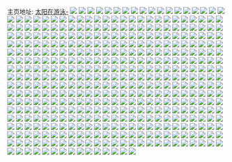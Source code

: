主页地址: [太阳在游泳-](https://weibo.com/u/5626622177) 
![](https://wx4.sinaimg.cn/mw2000/0068MJsBgy1gscvi2ekn0j33402c0e82.jpg) 
![](https://wx4.sinaimg.cn/mw2000/0068MJsBgy1gsc7g87tvtj31sc2dsu0x.jpg) 
![](https://wx4.sinaimg.cn/mw2000/0068MJsBgy1gsc7ga78p5j33402c0kjm.jpg) 
![](https://wx4.sinaimg.cn/mw2000/0068MJsBgy1gsc7g69gwvj32c03404qq.jpg) 
![](https://wx4.sinaimg.cn/mw2000/0068MJsBgy1gsc7gcgtfvj32c0340u0y.jpg) 
![](https://wx4.sinaimg.cn/mw2000/0068MJsBgy1gs9w8z5065j32c03407wi.jpg) 
![](https://wx4.sinaimg.cn/mw2000/0068MJsBgy1gs9w92gvfej32c0340qv6.jpg) 
![](https://wx4.sinaimg.cn/mw2000/0068MJsBgy1gs9w8wf4r4j32c0340b2a.jpg) 
![](https://wx4.sinaimg.cn/mw2000/0068MJsBgy1gs9w951cr3j32c0340x6q.jpg) 
![](https://wx4.sinaimg.cn/mw2000/0068MJsBgy1gs9dyslpjyj30u0140wnd.jpg) 
![](https://wx4.sinaimg.cn/mw2000/0068MJsBgy1gs9dyu7tfdj30u0140qcn.jpg) 
![](https://wx4.sinaimg.cn/mw2000/0068MJsBgy1gs9dyvok51j30u01407gr.jpg) 
![](https://wx4.sinaimg.cn/mw2000/0068MJsBgy1gs9dyqqedoj30u01404au.jpg) 
![](https://wx4.sinaimg.cn/mw2000/0068MJsBgy1gs8ot4csk6j30u0140tls.jpg) 
![](https://wx4.sinaimg.cn/mw2000/0068MJsBgy1gs8ot9mgmej31400u0gtt.jpg) 
![](https://wx4.sinaimg.cn/mw2000/0068MJsBgy1gs8ot84lpij30u0140wzb.jpg) 
![](https://wx4.sinaimg.cn/mw2000/0068MJsBgy1gs8ot2if1lj30n01ds1kz.jpg) 
![](https://wx4.sinaimg.cn/mw2000/0068MJsBgy1gs8otb06hrj31400u0gtu.jpg) 
![](https://wx4.sinaimg.cn/mw2000/0068MJsBgy1gs8ot6er6tj30u014w7ps.jpg) 
![](https://wx4.sinaimg.cn/mw2000/0068MJsBgy1gs7ku7znpsj30n01ds4g8.jpg) 
![](https://wx4.sinaimg.cn/mw2000/0068MJsBgy1gs7ku8ulk5j32ds1sc1d6.jpg) 
![](https://wx4.sinaimg.cn/mw2000/0068MJsBgy1gs7kuazzwoj32c0340kjn.jpg) 
![](https://wx4.sinaimg.cn/mw2000/0068MJsBgy1gs7kuckufxj32c0340b2a.jpg) 
![](https://wx4.sinaimg.cn/mw2000/0068MJsBgy1gs7kudxz7uj32c0340hdu.jpg) 
![](https://wx4.sinaimg.cn/mw2000/0068MJsBgy1gs7kuf9pp7j32c03401ky.jpg) 
![](https://wx4.sinaimg.cn/mw2000/0068MJsBgy1gs7kugsmz4j32c0340qv6.jpg) 
![](https://wx4.sinaimg.cn/mw2000/0068MJsBgy1gs7kuinle5j33402c0hdt.jpg) 
![](https://wx4.sinaimg.cn/mw2000/0068MJsBgy1gs77kwlgyoj30u00u0na0.jpg) 
![](https://wx4.sinaimg.cn/mw2000/0068MJsBgy1gs77leutoxj317n0u0h19.jpg) 
![](https://wx4.sinaimg.cn/mw2000/0068MJsBgy1gs77jsiu26j31400u0489.jpg) 
![](https://wx4.sinaimg.cn/mw2000/0068MJsBgy1gs77llmjgij31400u07bj.jpg) 
![](https://wx4.sinaimg.cn/mw2000/0068MJsBgy1gs4px3a2vvj32c03404qp.jpg) 
![](https://wx4.sinaimg.cn/mw2000/0068MJsBgy1gs1ca2c1a7j30u0141gsv.jpg) 
![](https://wx4.sinaimg.cn/mw2000/0068MJsBgy1gs0oidq1pdj30u0140jx9.jpg) 
![](https://wx4.sinaimg.cn/mw2000/0068MJsBgy1grvwnqv11vj33402c0e81.jpg) 
![](https://wx4.sinaimg.cn/mw2000/0068MJsBgy1grvwnnedoxj33402c0e81.jpg) 
![](https://wx4.sinaimg.cn/mw2000/0068MJsBgy1grse1cn9ssj30n01ds7wj.jpg) 
![](https://wx4.sinaimg.cn/mw2000/0068MJsBgy1grse18thwlj30n01dse83.jpg) 
![](https://wx4.sinaimg.cn/mw2000/0068MJsBgy1grriv9f7suj31400u0tf1.jpg) 
![](https://wx4.sinaimg.cn/mw2000/0068MJsBgy1grriv8dy9hj31400u07d3.jpg) 
![](https://wx4.sinaimg.cn/mw2000/0068MJsBgy1grrivbet21j30u0140n8h.jpg) 
![](https://wx4.sinaimg.cn/mw2000/0068MJsBgy1grp4657338j30n01dsu0z.jpg) 
![](https://wx4.sinaimg.cn/mw2000/0068MJsBgy1grp40ajlgzj30u0140107.jpg) 
![](https://wx4.sinaimg.cn/mw2000/0068MJsBgy1grp40bkio0j30u0140105.jpg) 
![](https://wx4.sinaimg.cn/mw2000/0068MJsBgy1gro3f2v1yqj30u0140thd.jpg) 
![](https://wx4.sinaimg.cn/mw2000/0068MJsBgy1gro3f1yz51j30u0140gum.jpg) 
![](https://wx4.sinaimg.cn/mw2000/0068MJsBgy1gro3f4q3yyj31400u0qdd.jpg) 
![](https://wx4.sinaimg.cn/mw2000/0068MJsBgy1gro3f5rwfjj31400u0thx.jpg) 
![](https://wx4.sinaimg.cn/mw2000/0068MJsBgy1gro3f6gnkwj31400u0wm5.jpg) 
![](https://wx4.sinaimg.cn/mw2000/0068MJsBgy1gro31uu6rij31400u0dpp.jpg) 
![](https://wx4.sinaimg.cn/mw2000/0068MJsBgy1gro32m266gj30u0140aiw.jpg) 
![](https://wx4.sinaimg.cn/mw2000/0068MJsBgy1gro1z6mj5gj31sc2dsx6p.jpg) 
![](https://wx4.sinaimg.cn/mw2000/0068MJsBgy1gro1zbtfqjj31sc2dsqv5.jpg) 
![](https://wx4.sinaimg.cn/mw2000/0068MJsBgy1gro1z99jrij31sc2ds4qq.jpg) 
![](https://wx4.sinaimg.cn/mw2000/0068MJsBgy1gro1zdpp3nj31sc2dshdt.jpg) 
![](https://wx4.sinaimg.cn/mw2000/0068MJsBgy1grnj1q1r63j30ga0gdn3j.jpg) 
![](https://wx4.sinaimg.cn/mw2000/0068MJsBgy1grndgjipgej30u0140qat.jpg) 
![](https://wx4.sinaimg.cn/mw2000/0068MJsBgy1grncb6eyycj31400u0109.jpg) 
![](https://wx4.sinaimg.cn/mw2000/0068MJsBgy1grm9kavl2oj30n01ds7wi.jpg) 
![](https://wx4.sinaimg.cn/mw2000/0068MJsBgy1grlmaxi1yrj30u0140wmz.jpg) 
![](https://wx4.sinaimg.cn/mw2000/0068MJsBgy1grlmawmcgbj30u0140ahn.jpg) 
![](https://wx4.sinaimg.cn/mw2000/0068MJsBgy1grl309nuhnj30n01dsqv7.jpg) 
![](https://wx4.sinaimg.cn/mw2000/0068MJsBgy1gritlj33nxj316y0u0kjo.jpg) 
![](https://wx4.sinaimg.cn/mw2000/0068MJsBgy1gri9jvya50j30tw13wn29.jpg) 
![](https://wx4.sinaimg.cn/mw2000/0068MJsBgy1gri9jwh1laj30tw13wgri.jpg) 
![](https://wx4.sinaimg.cn/mw2000/0068MJsBgy1gre7t5mmd0j30pf08vaav.jpg) 
![](https://wx4.sinaimg.cn/mw2000/0068MJsBgy1gre7teip5uj33k02o0kjr.jpg) 
![](https://wx4.sinaimg.cn/mw2000/0068MJsBgy1gr8enxso1wj30u0140aem.jpg) 
![](https://wx4.sinaimg.cn/mw2000/0068MJsBgy1gr36scy5btj30n01dskjo.jpg) 
![](https://wx4.sinaimg.cn/mw2000/0068MJsBgy1gr36sfmmbrj30n01dsx6s.jpg) 
![](https://wx4.sinaimg.cn/mw2000/0068MJsBgy1gr36shs34nj30n01dsnpg.jpg) 
![](https://wx4.sinaimg.cn/mw2000/0068MJsBgy1gr2yv50inbj32ds1sckjl.jpg) 
![](https://wx4.sinaimg.cn/mw2000/0068MJsBgy1gr2yv67c5hj32ds1sckjl.jpg) 
![](https://wx4.sinaimg.cn/mw2000/0068MJsBgy1gr2yv8pfv5j33402c0x6p.jpg) 
![](https://wx4.sinaimg.cn/mw2000/0068MJsBgy1gr2yuorbvpj33402c0npd.jpg) 
![](https://wx4.sinaimg.cn/mw2000/0068MJsBgy1gr2yvbuombj33402c0hdt.jpg) 
![](https://wx4.sinaimg.cn/mw2000/0068MJsBgy1gqvvdqv0nmj60n01dsnpg02.jpg) 
![](https://wx4.sinaimg.cn/mw2000/0068MJsBgy1gquoy8fhhpj30n00c9mxw.jpg) 
![](https://wx4.sinaimg.cn/mw2000/0068MJsBgy1gquduilql2j30u014045x.jpg) 
![](https://wx4.sinaimg.cn/mw2000/0068MJsBgy1gqpd873eo5j32c0340qv6.jpg) 
![](https://wx4.sinaimg.cn/mw2000/0068MJsBgy1gqpcfnbu4wj32ds1sckjl.jpg) 
![](https://wx4.sinaimg.cn/mw2000/0068MJsBgy1gqk6hohd1ej30n00du40m.jpg) 
![](https://wx4.sinaimg.cn/mw2000/0068MJsBgy1gqk6hrr497j30u01407c0.jpg) 
![](https://wx4.sinaimg.cn/mw2000/0068MJsBgy1gqk6hwpezwj31400u0dpm.jpg) 
![](https://wx4.sinaimg.cn/mw2000/0068MJsBgy1gqk6hmg0igj31400u07bz.jpg) 
![](https://wx4.sinaimg.cn/mw2000/0068MJsBgy1gqjf6v594mj33402c0npd.jpg) 
![](https://wx4.sinaimg.cn/mw2000/0068MJsBgy1gqjf6tymcoj32c0340hdt.jpg) 
![](https://wx4.sinaimg.cn/mw2000/0068MJsBgy1gqjf6wwmd6j30u00u0n0s.jpg) 
![](https://wx4.sinaimg.cn/mw2000/0068MJsBgy1gqjf6ydvrxj32c03401ky.jpg) 
![](https://wx4.sinaimg.cn/mw2000/0068MJsBgy1gqj0v01hozj30u0140tgi.jpg) 
![](https://wx4.sinaimg.cn/mw2000/0068MJsBgy1gqhpefpmepj32c03407wh.jpg) 
![](https://wx4.sinaimg.cn/mw2000/0068MJsBgy1gqftg8qr9lj33402c07wh.jpg) 
![](https://wx4.sinaimg.cn/mw2000/0068MJsBgy1gqftgab9c3j32c0340to3.jpg) 
![](https://wx4.sinaimg.cn/mw2000/0068MJsBgy1gqftgbx1jfj32c0340nf0.jpg) 
![](https://wx4.sinaimg.cn/mw2000/0068MJsBgy1gqftg6ip6nj32c03407le.jpg) 
![](https://wx4.sinaimg.cn/mw2000/0068MJsBgy1gqdd138ua3j30n01ds1js.jpg) 
![](https://wx4.sinaimg.cn/mw2000/0068MJsBgy1gqc62n361aj30tb1g5wqn.jpg) 
![](https://wx4.sinaimg.cn/mw2000/0068MJsBgy1gqc62okm7nj32c03401kx.jpg) 
![](https://wx4.sinaimg.cn/mw2000/0068MJsBgy1gqaw6gvav5j32c03401kx.jpg) 
![](https://wx4.sinaimg.cn/mw2000/0068MJsBgy1gqasg9rmo9j33402c07wh.jpg) 
![](https://wx4.sinaimg.cn/mw2000/0068MJsBgy1gq7zjkze5fj33402c07wh.jpg) 
![](https://wx4.sinaimg.cn/mw2000/0068MJsBgy1gq7zjichvij33402c07wh.jpg) 
![](https://wx4.sinaimg.cn/mw2000/0068MJsBgy1gq7xap648tj32c0340npe.jpg) 
![](https://wx4.sinaimg.cn/mw2000/0068MJsBgy1gq7xasjg68j32c03404qq.jpg) 
![](https://wx4.sinaimg.cn/mw2000/0068MJsBgy1gq7xal2m6qj33402c0kjl.jpg) 
![](https://wx4.sinaimg.cn/mw2000/0068MJsBgy1gq7xavph70j33402c0kjm.jpg) 
![](https://wx4.sinaimg.cn/mw2000/0068MJsBgy1gq5f2f4gtmj32c0340e81.jpg) 
![](https://wx4.sinaimg.cn/mw2000/0068MJsBgy1gq4i3abaiyj30u01hcaml.jpg) 
![](https://wx4.sinaimg.cn/mw2000/0068MJsBgy1gq4i3bb4g2j32c0340x6p.jpg) 
![](https://wx4.sinaimg.cn/mw2000/0068MJsBgy1gq4i38t9lej33402c0x1i.jpg) 
![](https://wx4.sinaimg.cn/mw2000/0068MJsBgy1gq4i3cmvgkj33402c0hdt.jpg) 
![](https://wx4.sinaimg.cn/mw2000/0068MJsBgy1gq29e1duacj31n81scnfr.jpg) 
![](https://wx4.sinaimg.cn/mw2000/0068MJsBgy1gq1vd0iddhj30zu0u0qbz.jpg) 
![](https://wx4.sinaimg.cn/mw2000/0068MJsBgy1gq1v7z7yxwj30n01dsqv7.jpg) 
![](https://wx4.sinaimg.cn/mw2000/0068MJsBgy1gq0r2atsv1j30u0140gue.jpg) 
![](https://wx4.sinaimg.cn/mw2000/0068MJsBgy1gq0bffe0bzj30n01ds78p.jpg) 
![](https://wx4.sinaimg.cn/mw2000/0068MJsBgy1gq0b1pr8a3j30tn1gq499.jpg) 
![](https://wx4.sinaimg.cn/mw2000/0068MJsBgy1gpv22z0ccmj32o01s0e81.jpg) 
![](https://wx4.sinaimg.cn/mw2000/0068MJsBgy1gpv22zqd7mj32o01s0kjl.jpg) 
![](https://wx4.sinaimg.cn/mw2000/0068MJsBgy1gpv230fa0tj32o01s0tye.jpg) 
![](https://wx4.sinaimg.cn/mw2000/0068MJsBgy1gpv22y9mbmj32o01s04qp.jpg) 
![](https://wx4.sinaimg.cn/mw2000/0068MJsBgy1gpv1ehryqej32c0340kjl.jpg) 
![](https://wx4.sinaimg.cn/mw2000/0068MJsBgy1gpv1einpn8j30n01dsb2a.jpg) 
![](https://wx4.sinaimg.cn/mw2000/0068MJsBgy1gpul64ul4cj32c03407wh.jpg) 
![](https://wx4.sinaimg.cn/mw2000/0068MJsBgy1gpul62ou0lj32c0340u0x.jpg) 
![](https://wx4.sinaimg.cn/mw2000/0068MJsBgy1gpp43kq633j30hk0i2q5l.jpg) 
![](https://wx4.sinaimg.cn/mw2000/0068MJsBgy1gposu1ibsdj33342bchdw.jpg) 
![](https://wx4.sinaimg.cn/mw2000/0068MJsBgy1gpmk6w2vzfj30u01t0jy8.jpg) 
![](https://wx4.sinaimg.cn/mw2000/0068MJsBgy1gpmk6wenprj30u01t0wlo.jpg) 
![](https://wx4.sinaimg.cn/mw2000/0068MJsBgy1gpmk6xyr0kj32c0340qv5.jpg) 
![](https://wx4.sinaimg.cn/mw2000/0068MJsBgy1gpmk6zuq0gj33402c0npe.jpg) 
![](https://wx4.sinaimg.cn/mw2000/0068MJsBgy1gpmk6vbbhfj32c03407wi.jpg) 
![](https://wx4.sinaimg.cn/mw2000/0068MJsBgy1gpkcg0x5knj32c03407w0.jpg) 
![](https://wx4.sinaimg.cn/mw2000/0068MJsBgy1gpjo790exhj30u00u043w.jpg) 
![](https://wx4.sinaimg.cn/mw2000/0068MJsBgy1gpjo78n5pkj30u0190jve.jpg) 
![](https://wx4.sinaimg.cn/mw2000/0068MJsBgy1gpjo7b98pqj33332bbnpf.jpg) 
![](https://wx4.sinaimg.cn/mw2000/0068MJsBgy1gpj38i64gyj31400u0jyy.jpg) 
![](https://wx4.sinaimg.cn/mw2000/0068MJsBgy1gpj38j5v3wj31400u0gs7.jpg) 
![](https://wx4.sinaimg.cn/mw2000/0068MJsBgy1gph8ybjzkuj30u01t07ei.jpg) 
![](https://wx4.sinaimg.cn/mw2000/0068MJsBgy1gph8yg61d6j30u0140thl.jpg) 
![](https://wx4.sinaimg.cn/mw2000/0068MJsBgy1gph8ylz1hxj30n01dsdp9.jpg) 
![](https://wx4.sinaimg.cn/mw2000/0068MJsBgy1gpg6yv0odrj32ds1sckjl.jpg) 
![](https://wx4.sinaimg.cn/mw2000/0068MJsBgy1gpg6yt3ipbj33402c0kjl.jpg) 
![](https://wx4.sinaimg.cn/mw2000/0068MJsBgy1gpg6yw1f1rj33402c07wh.jpg) 
![](https://wx4.sinaimg.cn/mw2000/0068MJsBgy1gpg6yq6ieaj33402c0qv5.jpg) 
![](https://wx4.sinaimg.cn/mw2000/0068MJsBgy1gpcnuclb2bj32c0340hdu.jpg) 
![](https://wx4.sinaimg.cn/mw2000/0068MJsBgy1gpcnue4tvaj32c0340b2a.jpg) 
![](https://wx4.sinaimg.cn/mw2000/0068MJsBly1gpc8gxxdcgj31hc0o01f3.jpg) 
![](https://wx4.sinaimg.cn/mw2000/0068MJsBly1gpc8gy7qhzj31400u0grk.jpg) 
![](https://wx4.sinaimg.cn/mw2000/0068MJsBly1gpc8gz2dlej31sc1scnj5.jpg) 
![](https://wx4.sinaimg.cn/mw2000/0068MJsBly1gpc8gwlq3vj32c02c04qp.jpg) 
![](https://wx4.sinaimg.cn/mw2000/0068MJsBly1gpc8h09cnxj32c03407wi.jpg) 
![](https://wx4.sinaimg.cn/mw2000/0068MJsBly1gpc8h7gjjej32c0340hdt.jpg) 
![](https://wx4.sinaimg.cn/mw2000/0068MJsBgy1gp6vairdjpj33402c0u0x.jpg) 
![](https://wx4.sinaimg.cn/mw2000/0068MJsBgy1gp5vdk3cycj30n01dsx6q.jpg) 
![](https://wx4.sinaimg.cn/mw2000/0068MJsBgy1gp41m2yh5uj30hs0h1q7n.jpg) 
![](https://wx4.sinaimg.cn/mw2000/0068MJsBgy1gp0ybu8zdnj30u01s6h4u.jpg) 
![](https://wx4.sinaimg.cn/mw2000/0068MJsBgy1gp0ybybw4ij30hs0h1q7n.jpg) 
![](https://wx4.sinaimg.cn/mw2000/0068MJsBgy1gog4oqwdrnj30qo0zkh7h.jpg) 
![](https://wx4.sinaimg.cn/mw2000/0068MJsBgy1goe2q7nhzqj33402c01l2.jpg) 
![](https://wx4.sinaimg.cn/mw2000/0068MJsBgy1goe2q8ofuyj31841mtb29.jpg) 
![](https://wx4.sinaimg.cn/mw2000/0068MJsBgy1goaiwmgrggj33402c0hdx.jpg) 
![](https://wx4.sinaimg.cn/mw2000/0068MJsBgy1goaiwnpd5lj31jk15o1ky.jpg) 
![](https://wx4.sinaimg.cn/mw2000/0068MJsBgy1goaiwomb4lj315o1jkqv5.jpg) 
![](https://wx4.sinaimg.cn/mw2000/0068MJsBgy1go9cwzf2i9j33402c0qv7.jpg) 
![](https://wx4.sinaimg.cn/mw2000/0068MJsBgy1go9cwzzktij31400u0dkn.jpg) 
![](https://wx4.sinaimg.cn/mw2000/0068MJsBly1go6gjdsi0oj30oy1hc7if.jpg) 
![](https://wx4.sinaimg.cn/mw2000/0068MJsBly1go5y8hqziuj30u01s64qp.jpg) 
![](https://wx4.sinaimg.cn/mw2000/0068MJsBly1go5y8i5j1jj30oy1hch33.jpg) 
![](https://wx4.sinaimg.cn/mw2000/0068MJsBly1go03ay3kuhj351c3s0qv9.jpg) 
![](https://wx4.sinaimg.cn/mw2000/0068MJsBly1go03az956mj33342bcqv6.jpg) 
![](https://wx4.sinaimg.cn/mw2000/0068MJsBly1go03azuaohj31jk15ob29.jpg) 
![](https://wx4.sinaimg.cn/mw2000/0068MJsBly1go03b0fw14j31jk15ohdt.jpg) 
![](https://wx4.sinaimg.cn/mw2000/0068MJsBly1gnxcs7jzlnj30u01s6k65.jpg) 
![](https://wx4.sinaimg.cn/mw2000/0068MJsBly1gnwokmnqelj31480u5nmk.jpg) 
![](https://wx4.sinaimg.cn/mw2000/0068MJsBly1gnwhrsb6vij30u010pdli.jpg) 
![](https://wx4.sinaimg.cn/mw2000/0068MJsBly1gnvhl9ms7wj34cg39c7wj.jpg) 
![](https://wx4.sinaimg.cn/mw2000/0068MJsBly1gnvhlaukgvj34cg39cb2b.jpg) 
![](https://wx4.sinaimg.cn/mw2000/0068MJsBly1gnu5vsqxhhj30u01s6hdt.jpg) 
![](https://wx4.sinaimg.cn/mw2000/0068MJsBly1gntasd9c4kj30u0140gpk.jpg) 
![](https://wx4.sinaimg.cn/mw2000/0068MJsBly1gntasdus62j30u01404qp.jpg) 
![](https://wx4.sinaimg.cn/mw2000/0068MJsBly1gnry4cj296j33342bcu0z.jpg) 
![](https://wx4.sinaimg.cn/mw2000/0068MJsBly1gnry4hftrgj32io1w0u10.jpg) 
![](https://wx4.sinaimg.cn/mw2000/0068MJsBly1gnry4kkamaj31uc1acu18.jpg) 
![](https://wx4.sinaimg.cn/mw2000/0068MJsBly1gnry4n59e9j33402c0e86.jpg) 
![](https://wx4.sinaimg.cn/mw2000/0068MJsBly1gnpk7gygo1j339c3pgb2c.jpg) 
![](https://wx4.sinaimg.cn/mw2000/0068MJsBly1gnpk7jbwdtj34cg39ce84.jpg) 
![](https://wx4.sinaimg.cn/mw2000/0068MJsBly1gnpk7lu1dqj339c4cgb2d.jpg) 
![](https://wx4.sinaimg.cn/mw2000/0068MJsBly1gnpk7ngd4uj339c4cgkjm.jpg) 
![](https://wx4.sinaimg.cn/mw2000/0068MJsBly1gnmvd4io6cj339c4cgx6r.jpg) 
![](https://wx4.sinaimg.cn/mw2000/0068MJsBly1gnhrqy9lkvj30u01s6q6u.jpg) 
![](https://wx4.sinaimg.cn/mw2000/0068MJsBly1gnh8uyu03ij339c4cgb2c.jpg) 
![](https://wx4.sinaimg.cn/mw2000/0068MJsBly1gnh8v098zqj339c4cghdv.jpg) 
![](https://wx4.sinaimg.cn/mw2000/0068MJsBly1gnh8v1pucoj339c4cgb2b.jpg) 
![](https://wx4.sinaimg.cn/mw2000/0068MJsBly1gnbc51ep1yj34cg39c1kz.jpg) 
![](https://wx4.sinaimg.cn/mw2000/0068MJsBly1gna35qkskuj339c4cgu0z.jpg) 
![](https://wx4.sinaimg.cn/mw2000/0068MJsBly1gn8f8kmbycj32002yokjo.jpg) 
![](https://wx4.sinaimg.cn/mw2000/0068MJsBly1gn8f8lxd8nj339c4cge84.jpg) 
![](https://wx4.sinaimg.cn/mw2000/0068MJsBly1gn8f8n4ztsj339c4cgb2b.jpg) 
![](https://wx4.sinaimg.cn/mw2000/0068MJsBly1gn6x9ppwjvj339c4cgkjn.jpg) 
![](https://wx4.sinaimg.cn/mw2000/0068MJsBgy1gmr65g41vnj30u0140af1.jpg) 
![](https://wx4.sinaimg.cn/mw2000/0068MJsBgy1gmorzr4sq0j30u00u0wk5.jpg) 
![](https://wx4.sinaimg.cn/mw2000/0068MJsBly1gmo52xvxvxj30u00u0jtk.jpg) 
![](https://wx4.sinaimg.cn/mw2000/0068MJsBly1gmo52ysj91j30u00u0aec.jpg) 
![](https://wx4.sinaimg.cn/mw2000/0068MJsBgy1gmjmv51d27j30u0140n1k.jpg) 
![](https://wx4.sinaimg.cn/mw2000/0068MJsBgy1gmc1wvevnpj31400u0gs8.jpg) 
![](https://wx4.sinaimg.cn/mw2000/0068MJsBgy1gmc1x09dvxj30n01dsb2a.jpg) 
![](https://wx4.sinaimg.cn/mw2000/0068MJsBgy1gmc1x14t6xj31900u0n66.jpg) 
![](https://wx4.sinaimg.cn/mw2000/0068MJsBgy1gm9iy219dtj30n01ds4qq.jpg) 
![](https://wx4.sinaimg.cn/mw2000/0068MJsBgy1gm7d9cfyw5j33402c0e85.jpg) 
![](https://wx4.sinaimg.cn/mw2000/0068MJsBgy1gm7d9hoktrj33402c0b2c.jpg) 
![](https://wx4.sinaimg.cn/mw2000/0068MJsBgy1gm7d9nq8f4j33402c0e85.jpg) 
![](https://wx4.sinaimg.cn/mw2000/0068MJsBgy1gm666atsv2j30u0140n0u.jpg) 
![](https://wx4.sinaimg.cn/mw2000/0068MJsBgy1gm51xmu01wj31400u0n39.jpg) 
![](https://wx4.sinaimg.cn/mw2000/0068MJsBgy1gm3zc04mi3j30u01s64lu.jpg) 
![](https://wx4.sinaimg.cn/mw2000/0068MJsBly1gm3b5mzlnjj30u01s67m4.jpg) 
![](https://wx4.sinaimg.cn/mw2000/0068MJsBly1gm3b5nhhu7j30u01s618n.jpg) 
![](https://wx4.sinaimg.cn/mw2000/0068MJsBly1gm3b5o2vl8j30u01s6aqp.jpg) 
![](https://wx4.sinaimg.cn/mw2000/0068MJsBly1gm3b5ogv5qj30u01s64jp.jpg) 
![](https://wx4.sinaimg.cn/mw2000/0068MJsBgy1gm2rckah6vj30sg0iyq5h.jpg) 
![](https://wx4.sinaimg.cn/mw2000/0068MJsBgy1gm2re29fvuj31400u0dlg.jpg) 
![](https://wx4.sinaimg.cn/mw2000/0068MJsBgy1gm2re37shpj30u00u0tea.jpg) 
![](https://wx4.sinaimg.cn/mw2000/0068MJsBgy1gm2re3zsnjj31400u0aha.jpg) 
![](https://wx4.sinaimg.cn/mw2000/0068MJsBgy1gm2re4uxw8j31400u0ajb.jpg) 
![](https://wx4.sinaimg.cn/mw2000/0068MJsBgy1gm2re643wbj30u0140n63.jpg) 
![](https://wx4.sinaimg.cn/mw2000/0068MJsBgy1gm2bzw35ddj30oy1hc79f.jpg) 
![](https://wx4.sinaimg.cn/mw2000/0068MJsBgy1gm2bzwwwhpj30u01400yo.jpg) 
![](https://wx4.sinaimg.cn/mw2000/0068MJsBgy1gm1qs0hwh2j31400u0agw.jpg) 
![](https://wx4.sinaimg.cn/mw2000/0068MJsBgy1gm1qs1xcb8j31400u0do1.jpg) 
![](https://wx4.sinaimg.cn/mw2000/0068MJsBgy1gm1qs4cho3j31400u0119.jpg) 
![](https://wx4.sinaimg.cn/mw2000/0068MJsBgy1gm1qs7im9ij31400u0wmc.jpg) 
![](https://wx4.sinaimg.cn/mw2000/0068MJsBgy1gm1qhm7diqj30u01hcmzn.jpg) 
![](https://wx4.sinaimg.cn/mw2000/0068MJsBgy1gm1qhn7524j30u01s6tes.jpg) 
![](https://wx4.sinaimg.cn/mw2000/0068MJsBgy1gm1qfubj23j30u01s6q7o.jpg) 
![](https://wx4.sinaimg.cn/mw2000/0068MJsBgy1gm1qfv99euj30u01s67be.jpg) 
![](https://wx4.sinaimg.cn/mw2000/0068MJsBgy1gm1qfw4c6zj30u01s642q.jpg) 
![](https://wx4.sinaimg.cn/mw2000/0068MJsBgy1gm1qfwrebxj30u01s677c.jpg) 
![](https://wx4.sinaimg.cn/mw2000/0068MJsBgy1gm1qfxfovmj30u01s675v.jpg) 
![](https://wx4.sinaimg.cn/mw2000/0068MJsBgy1gm1qfy2az0j30u01s6mzc.jpg) 
![](https://wx4.sinaimg.cn/mw2000/0068MJsBgy1gm17jk9emvj31400u0q78.jpg) 
![](https://wx4.sinaimg.cn/mw2000/0068MJsBgy1glze7yq82bj30u00u5401.jpg) 
![](https://wx4.sinaimg.cn/mw2000/0068MJsBgy1glvqcph6svj30u01s6ag2.jpg) 
![](https://wx4.sinaimg.cn/mw2000/0068MJsBgy1glvqcpy642j30u01s6jtj.jpg) 
![](https://wx4.sinaimg.cn/mw2000/0068MJsBgy1glti73qj3hj31400u0wip.jpg) 
![](https://wx4.sinaimg.cn/mw2000/0068MJsBgy1glti750h64j31400u0n0n.jpg) 
![](https://wx4.sinaimg.cn/mw2000/0068MJsBgy1glsf92v8zzj30u0140te8.jpg) 
![](https://wx4.sinaimg.cn/mw2000/0068MJsBgy1glnknesoxcj30u01s6dke.jpg) 
![](https://wx4.sinaimg.cn/mw2000/0068MJsBgy1gllhm2yo4xj30u00u0n2y.jpg) 
![](https://wx4.sinaimg.cn/mw2000/0068MJsBgy1gllhm5wpdoj30u00u043s.jpg) 
![](https://wx4.sinaimg.cn/mw2000/0068MJsBgy1gllhm81k1oj30u01400wr.jpg) 
![](https://wx4.sinaimg.cn/mw2000/0068MJsBgy1glj2y0fdgsj30u01s6x1d.jpg) 
![](https://wx4.sinaimg.cn/mw2000/0068MJsBgy1glgsry1c86j31400u0tfm.jpg) 
![](https://wx4.sinaimg.cn/mw2000/0068MJsBgy1glgsrynpkej30u00u0jvu.jpg) 
![](https://wx4.sinaimg.cn/mw2000/0068MJsBgy1glgsrzavjij31400u0n2l.jpg) 
![](https://wx4.sinaimg.cn/mw2000/0068MJsBgy1glgss0ciq1j30u01hb11p.jpg) 
![](https://wx4.sinaimg.cn/mw2000/0068MJsBgy1glgss19s6ij30n00cxwt5.jpg) 
![](https://wx4.sinaimg.cn/mw2000/0068MJsBgy1glgss2bev5j30u01400xw.jpg) 
![](https://wx4.sinaimg.cn/mw2000/0068MJsBgy1glfrizw2wfj30q04lhn6r.jpg) 
![](https://wx4.sinaimg.cn/mw2000/0068MJsBgy1glde5797l5j32c0340hdx.jpg) 
![](https://wx4.sinaimg.cn/mw2000/0068MJsBgy1glde5bp4m5j33402c0e85.jpg) 
![](https://wx4.sinaimg.cn/mw2000/0068MJsBgy1gl8g9753rzj30u01s6q9s.jpg) 
![](https://wx4.sinaimg.cn/mw2000/0068MJsBgy1gl8g9ibghuj30u01s6q8z.jpg) 
![](https://wx4.sinaimg.cn/mw2000/0068MJsBgy1gl5c02o525j31hc0u0wnr.jpg) 
![](https://wx4.sinaimg.cn/mw2000/0068MJsBgy1gl5c04i41mj31400u0tgk.jpg) 
![](https://wx4.sinaimg.cn/mw2000/0068MJsBgy1gl5c05ociyj31400u0dlo.jpg) 
![](https://wx4.sinaimg.cn/mw2000/0068MJsBgy1gl5c07htxgj30u0140grb.jpg) 
![](https://wx4.sinaimg.cn/mw2000/0068MJsBgy1gl5c08eevmj30u014078m.jpg) 
![](https://wx4.sinaimg.cn/mw2000/0068MJsBgy1gl2xkftloqj316y0u0n2x.jpg) 
![](https://wx4.sinaimg.cn/mw2000/0068MJsBgy1gl2xkgd0mej30u01s6dlr.jpg) 
![](https://wx4.sinaimg.cn/mw2000/0068MJsBgy1gl2xkhr3xxj313z0u0qda.jpg) 
![](https://wx4.sinaimg.cn/mw2000/0068MJsBgy1gl2xki6si1j31400u0tg1.jpg) 
![](https://wx4.sinaimg.cn/mw2000/0068MJsBgy1gl0mph0vvvj30u01s6wow.jpg) 
![](https://wx4.sinaimg.cn/mw2000/0068MJsBgy1gl0mphygsaj30u01s67fo.jpg) 
![](https://wx4.sinaimg.cn/mw2000/0068MJsBgy1gl0mpjr0oej30u01s6tld.jpg) 
![](https://wx4.sinaimg.cn/mw2000/0068MJsBgy1gkzjqv1okkj31400u0n35.jpg) 
![](https://wx4.sinaimg.cn/mw2000/0068MJsBgy1gkzjqvjjdfj30u0140tcg.jpg) 
![](https://wx4.sinaimg.cn/mw2000/0068MJsBgy1gkzjqwnlb1j30u0140gqo.jpg) 
![](https://wx4.sinaimg.cn/mw2000/0068MJsBgy1gkvd3yxli7j30u014078e.jpg) 
![](https://wx4.sinaimg.cn/mw2000/0068MJsBgy1gkvd3zw9hgj30u0140juy.jpg) 
![](https://wx4.sinaimg.cn/mw2000/0068MJsBgy1gkvd41j6odj30u019045t.jpg) 
![](https://wx4.sinaimg.cn/mw2000/0068MJsBgy1gkvd42rajnj30hm0hm0tf.jpg) 
![](https://wx4.sinaimg.cn/mw2000/0068MJsBgy1gkudalqewfj30u01s6dm8.jpg) 
![](https://wx4.sinaimg.cn/mw2000/0068MJsBgy1gku8sgfb4fj30u01s67b2.jpg) 
![](https://wx4.sinaimg.cn/mw2000/0068MJsBgy1gkplbgprjjj34cg39cb2c.jpg) 
![](https://wx4.sinaimg.cn/mw2000/0068MJsBgy1gkjcqdrc5rj30u01s644v.jpg) 
![](https://wx4.sinaimg.cn/mw2000/0068MJsBgy1gkjcqel5j4j30u01s6jxs.jpg) 
![](https://wx4.sinaimg.cn/mw2000/0068MJsBgy1gkjcqfgg2sj30u01s6wl8.jpg) 
![](https://wx4.sinaimg.cn/mw2000/0068MJsBgy1gki5ly7s4jj30hm0hm0tf.jpg) 
![](https://wx4.sinaimg.cn/mw2000/0068MJsBgy1gkb1tbujrij30u0140wjo.jpg) 
![](https://wx4.sinaimg.cn/mw2000/0068MJsBgy1gkb1td6gu0j31400u0tcy.jpg) 
![](https://wx4.sinaimg.cn/mw2000/0068MJsBgy1gka4djdwuij30n01ds0vd.jpg) 
![](https://wx4.sinaimg.cn/mw2000/0068MJsBgy1gk905uizgyj30u00tnjsh.jpg) 
![](https://wx4.sinaimg.cn/mw2000/0068MJsBgy1gk205ka8ysj30n01dsgn2.jpg) 
![](https://wx4.sinaimg.cn/mw2000/0068MJsBgy1gjxdpk911uj30ma0umgo9.jpg) 
![](https://wx4.sinaimg.cn/mw2000/0068MJsBgy1gjr9tynz4xj30u01s644w.jpg) 
![](https://wx4.sinaimg.cn/mw2000/0068MJsBgy1gjr9tzas11j30u01s6n3r.jpg) 
![](https://wx4.sinaimg.cn/mw2000/0068MJsBgy1gjknvrvhedj31400u00u1.jpg) 
![](https://wx4.sinaimg.cn/mw2000/0068MJsBgy1gjehda2tg5j31400u0wjr.jpg) 
![](https://wx4.sinaimg.cn/mw2000/0068MJsBgy1gjehdj6v66j31hc1404qq.jpg) 
![](https://wx4.sinaimg.cn/mw2000/0068MJsBgy1gjehdm0af5j31400u0n2q.jpg) 
![](https://wx4.sinaimg.cn/mw2000/0068MJsBgy1gjehdnhf74j31400u0gs1.jpg) 
![](https://wx4.sinaimg.cn/mw2000/0068MJsBgy1gjcie5lb6wj31hc0u04qp.jpg) 
![](https://wx4.sinaimg.cn/mw2000/0068MJsBgy1gj7r229t73j30u01s6gon.jpg) 
![](https://wx4.sinaimg.cn/mw2000/0068MJsBly1gj0v55be16j31400u0qbv.jpg) 
![](https://wx4.sinaimg.cn/mw2000/0068MJsBly1gj0v56pxo7j31400u010k.jpg) 
![](https://wx4.sinaimg.cn/mw2000/0068MJsBgy1giyplcw0oij30u01s60wt.jpg) 
![](https://wx4.sinaimg.cn/mw2000/0068MJsBgy1giwv3l8swfj31400u00y7.jpg) 
![](https://wx4.sinaimg.cn/mw2000/0068MJsBgy1giwv3mbr4vj31400u079y.jpg) 
![](https://wx4.sinaimg.cn/mw2000/0068MJsBgy1giwv3mqutpj31400u0tcv.jpg) 
![](https://wx4.sinaimg.cn/mw2000/0068MJsBgy1giwv3nuvnjj31400u0grl.jpg) 
![](https://wx4.sinaimg.cn/mw2000/0068MJsBgy1giwv3ovnszj31400u0jvy.jpg) 
![](https://wx4.sinaimg.cn/mw2000/0068MJsBgy1giwv3pzsb7j31400u043r.jpg) 
![](https://wx4.sinaimg.cn/mw2000/0068MJsBgy1giujnapgzbj30u01s6n38.jpg) 
![](https://wx4.sinaimg.cn/mw2000/0068MJsBgy1gitqeizjkvj30tr0eyt9z.jpg) 
![](https://wx4.sinaimg.cn/mw2000/0068MJsBgy1gitqejh3gnj30u00fv404.jpg) 
![](https://wx4.sinaimg.cn/mw2000/0068MJsBgy1giszjb3g7lj30u0140jxq.jpg) 
![](https://wx4.sinaimg.cn/mw2000/0068MJsBgy1girv9gvqwgj34cg39chdw.jpg) 
![](https://wx4.sinaimg.cn/mw2000/0068MJsBgy1gipfqghr4mj31400u07c2.jpg) 
![](https://wx4.sinaimg.cn/mw2000/0068MJsBgy1gipfqh5dgtj31hc0oyq6p.jpg) 
![](https://wx4.sinaimg.cn/mw2000/0068MJsBgy1gipftgo71lj31400u0gpl.jpg) 
![](https://wx4.sinaimg.cn/mw2000/0068MJsBgy1gipfth7vkdj31400u0tcv.jpg) 
![](https://wx4.sinaimg.cn/mw2000/0068MJsBgy1giofa7pdqoj31400u07a5.jpg) 
![](https://wx4.sinaimg.cn/mw2000/0068MJsBgy1giofa8vxhuj31400u0k12.jpg) 
![](https://wx4.sinaimg.cn/mw2000/0068MJsBgy1giofaa58apj31400u0tlp.jpg) 
![](https://wx4.sinaimg.cn/mw2000/0068MJsBgy1giofab3maxj31400u0jwv.jpg) 
![](https://wx4.sinaimg.cn/mw2000/0068MJsBgy1giofacj01fj31400u0afs.jpg) 
![](https://wx4.sinaimg.cn/mw2000/0068MJsBgy1giofadqw9xj30u01407a4.jpg) 
![](https://wx4.sinaimg.cn/mw2000/0068MJsBgy1gin6o5vsghj31400u0dnm.jpg) 
![](https://wx4.sinaimg.cn/mw2000/0068MJsBgy1gin6o6zjjwj31400u0dpc.jpg) 
![](https://wx4.sinaimg.cn/mw2000/0068MJsBgy1gin6o89rj2j31400u043p.jpg) 
![](https://wx4.sinaimg.cn/mw2000/0068MJsBgy1gin6o9ad7kj31400u0tfu.jpg) 
![](https://wx4.sinaimg.cn/mw2000/0068MJsBgy1gin5se0h00j31400u0q9e.jpg) 
![](https://wx4.sinaimg.cn/mw2000/0068MJsBgy1gin5sgnph7j30u0140439.jpg) 
![](https://wx4.sinaimg.cn/mw2000/0068MJsBgy1gin5shtvchj30u0140wiy.jpg) 
![](https://wx4.sinaimg.cn/mw2000/0068MJsBgy1gimizcixnbj31400u0dke.jpg) 
![](https://wx4.sinaimg.cn/mw2000/0068MJsBgy1gijrjz7mldj30u00fcjuk.jpg) 
![](https://wx4.sinaimg.cn/mw2000/0068MJsBgy1gih9rjg9y5j30u0140tb3.jpg) 
![](https://wx4.sinaimg.cn/mw2000/0068MJsBgy1gih9rkhwvaj31400u00x2.jpg) 
![](https://wx4.sinaimg.cn/mw2000/0068MJsBgy1gigsfcgs1wj30460460sn.jpg) 
![](https://wx4.sinaimg.cn/mw2000/0068MJsBgy1gig6felx2ej31400u00zb.jpg) 
![](https://wx4.sinaimg.cn/mw2000/0068MJsBgy1gig6ffavpgj31400u0q81.jpg) 
![](https://wx4.sinaimg.cn/mw2000/0068MJsBgy1gig6fgee7qj30u0140gpv.jpg) 
![](https://wx4.sinaimg.cn/mw2000/0068MJsBgy1gif1pf1uxnj30u0140div.jpg) 
![](https://wx4.sinaimg.cn/mw2000/0068MJsBgy1gicnfq3sjqj30u0140q57.jpg) 
![](https://wx4.sinaimg.cn/mw2000/0068MJsBgy1gi98u4sxkoj30u01s6tl0.jpg) 
![](https://wx4.sinaimg.cn/mw2000/0068MJsBgy1gi98u597xyj30u01s614n.jpg) 
![](https://wx4.sinaimg.cn/mw2000/0068MJsBgy1gi98u5m43cj30u00u0gv8.jpg) 
![](https://wx4.sinaimg.cn/mw2000/0068MJsBgy1gi8zt4im42j30u01s6au5.jpg) 
![](https://wx4.sinaimg.cn/mw2000/0068MJsBgy1gi8zt59qk1j30oy1hctv6.jpg) 
![](https://wx4.sinaimg.cn/mw2000/0068MJsBgy1gi8s4zf071j339c4cgqv8.jpg) 
![](https://wx4.sinaimg.cn/mw2000/0068MJsBgy1gi8s54snqaj339c4cgqv7.jpg) 
![](https://wx4.sinaimg.cn/mw2000/0068MJsBgy1gi8ke8xzmdj30u01s6e1s.jpg) 
![](https://wx4.sinaimg.cn/mw2000/0068MJsBgy1gi8ke9yea0j30oy1hcqlj.jpg) 
![](https://wx4.sinaimg.cn/mw2000/0068MJsBgy1gi82dekfl6j30u01s644l.jpg) 
![](https://wx4.sinaimg.cn/mw2000/0068MJsBgy1gi3h8kbjktj30u01s6e6o.jpg) 
![](https://wx4.sinaimg.cn/mw2000/0068MJsBgy1gi3gmkvrvpj339c4cgkjn.jpg) 
![](https://wx4.sinaimg.cn/mw2000/0068MJsBgy1gi3gofarmnj339c4cgkjn.jpg) 
![](https://wx4.sinaimg.cn/mw2000/0068MJsBgy1gi3gogwkdtj30u01s6qut.jpg) 
![](https://wx4.sinaimg.cn/mw2000/0068MJsBgy1gi3goj0zpfj34cg39cqv7.jpg) 
![](https://wx4.sinaimg.cn/mw2000/0068MJsBgy1gi3gi4vwjij30u01t0h7p.jpg) 
![](https://wx4.sinaimg.cn/mw2000/0068MJsBgy1gi2qr6lmo0j30u0140ajy.jpg) 
![](https://wx4.sinaimg.cn/mw2000/0068MJsBgy1ghwjneyoraj313w0tyjsz.jpg) 
![](https://wx4.sinaimg.cn/mw2000/0068MJsBgy1ghq85cdtehj30u01s61di.jpg) 
![](https://wx4.sinaimg.cn/mw2000/0068MJsBgy1ghq85d5gxqj30u01s6e28.jpg) 
![](https://wx4.sinaimg.cn/mw2000/0068MJsBgy1ghip1yqn79j30u01s61cw.jpg) 
![](https://wx4.sinaimg.cn/mw2000/0068MJsBgy1ghcqg3kw5fj30nz0qnk7e.jpg) 
![](https://wx4.sinaimg.cn/mw2000/0068MJsBgy1ghcqg4ec8zj30go0go0zj.jpg) 
![](https://wx4.sinaimg.cn/mw2000/0068MJsBgy1ghcqg4viijj316o1kwwv8.jpg) 
![](https://wx4.sinaimg.cn/mw2000/0068MJsBgy1ghcqg5pemvj316o1kw7lz.jpg) 
![](https://wx4.sinaimg.cn/mw2000/0068MJsBgy1ghbpp8tetjj339c4cgkjm.jpg) 
![](https://wx4.sinaimg.cn/mw2000/0068MJsBgy1ghbpp9vck6j30hs0dcmz5.jpg) 
![](https://wx4.sinaimg.cn/mw2000/0068MJsBgy1ghbpps1ga3j30u01t57jp.jpg) 
![](https://wx4.sinaimg.cn/mw2000/0068MJsBgy1ghbppsfwo7j30u01hc0vs.jpg) 
![](https://wx4.sinaimg.cn/mw2000/0068MJsBgy1gh6zhxu3k9j339c4cg7wl.jpg) 
![](https://wx4.sinaimg.cn/mw2000/0068MJsBgy1gh6zi0cvysj34cg39cb2c.jpg) 
![](https://wx4.sinaimg.cn/mw2000/0068MJsBgy1gh6zi14lo6j30u01s643u.jpg) 
![](https://wx4.sinaimg.cn/mw2000/0068MJsBgy1gh6zi2srtqj339c4cge83.jpg) 
![](https://wx4.sinaimg.cn/mw2000/0068MJsBgy1gh2ay9ggdnj34mo334hdy.jpg) 
![](https://wx4.sinaimg.cn/mw2000/0068MJsBgy1gh2aybsl5lj34mo3347wm.jpg) 
![](https://wx4.sinaimg.cn/mw2000/0068MJsBgy1gh2aycq505j30u0140aec.jpg) 
![](https://wx4.sinaimg.cn/mw2000/0068MJsBgy1gh2ayd6x08j30zk0qogoy.jpg) 
![](https://wx4.sinaimg.cn/mw2000/0068MJsBgy1gh2aydj2f9j30qo0zk0wl.jpg) 
![](https://wx4.sinaimg.cn/mw2000/0068MJsBgy1gh2aydw1dmj30zk0qo0w6.jpg) 
![](https://wx4.sinaimg.cn/mw2000/0068MJsBly1gh05k3m6rsj30qo0zkjwj.jpg) 
![](https://wx4.sinaimg.cn/mw2000/0068MJsBly1gh05k3y9alj30zk0qodmv.jpg) 
![](https://wx4.sinaimg.cn/mw2000/0068MJsBly1ggz104j2vsj30u014042a.jpg) 
![](https://wx4.sinaimg.cn/mw2000/0068MJsBly1ggz105h9hwj31400u0gp4.jpg) 
![](https://wx4.sinaimg.cn/mw2000/0068MJsBly1ggz105ygovj30go0m8q6e.jpg) 
![](https://wx4.sinaimg.cn/mw2000/0068MJsBly1ggz106ldwzj30u0140jta.jpg) 
![](https://wx4.sinaimg.cn/mw2000/0068MJsBly1ggz10704n9j30u0140tb2.jpg) 
![](https://wx4.sinaimg.cn/mw2000/0068MJsBly1ggz1092pbnj30u0140jwc.jpg) 
![](https://wx4.sinaimg.cn/mw2000/0068MJsBgy1gguijat9edj339c4cg4qr.jpg) 
![](https://wx4.sinaimg.cn/mw2000/0068MJsBgy1ggnb6tr6s8j31400u00tr.jpg) 
![](https://wx4.sinaimg.cn/mw2000/0068MJsBgy1ggnb6uexcjj30u00u0afe.jpg) 
![](https://wx4.sinaimg.cn/mw2000/0068MJsBgy1gg4xepb7pyj32bc334x6p.jpg) 
![](https://wx4.sinaimg.cn/mw2000/0068MJsBgy1gg4xes53ypj30u0140404.jpg) 
![](https://wx4.sinaimg.cn/mw2000/0068MJsBgy1gg4xeshbaij30u00u075q.jpg) 
![](https://wx4.sinaimg.cn/mw2000/0068MJsBgy1gg4xeu7m9tj30u0140mz3.jpg) 
![](https://wx4.sinaimg.cn/mw2000/0068MJsBgy1gfxdjorie6j30u01s6goa.jpg) 
![](https://wx4.sinaimg.cn/mw2000/0068MJsBgy1gfxdjp99czj31400u0q4w.jpg) 
![](https://wx4.sinaimg.cn/mw2000/0068MJsBgy1gfxdjqglnzj31400u079b.jpg) 
![](https://wx4.sinaimg.cn/mw2000/0068MJsBgy1gfxdju2zpij30u0140wi4.jpg) 
![](https://wx4.sinaimg.cn/mw2000/0068MJsBgy1gfl9tsenizj30u0140q54.jpg) 
![](https://wx4.sinaimg.cn/mw2000/0068MJsBgy1gfl9tsy7gpj30u0140go3.jpg) 
![](https://wx4.sinaimg.cn/mw2000/0068MJsBgy1gffifnhsw8j30u0140dlb.jpg) 
![](https://wx4.sinaimg.cn/mw2000/0068MJsBgy1gf05pnkbr0j31hc0zk7wh.jpg) 
![](https://wx4.sinaimg.cn/mw2000/0068MJsBgy1gf05ppa0otj31hc0zk7wh.jpg) 
![](https://wx4.sinaimg.cn/mw2000/0068MJsBgy1gf05pumdwyj34g02yonpi.jpg) 
![](https://wx4.sinaimg.cn/mw2000/0068MJsBgy1gewvcvalezj30u00jymzd.jpg) 
![](https://wx4.sinaimg.cn/mw2000/0068MJsBgy1gczp88wvqxj32c02c07wh.jpg) 
![](https://wx4.sinaimg.cn/mw2000/0068MJsBgy1g75bk5ud88j313z0u0gre.jpg) 
![](https://wx4.sinaimg.cn/mw2000/0068MJsBgy1g75bk69lqij30u0140q5k.jpg) 
![](https://wx4.sinaimg.cn/mw2000/0068MJsBgy1g75bk6wd6xj30u0140gpk.jpg) 
![](https://wx4.sinaimg.cn/mw2000/0068MJsBgy1g75bk79t6xj30u0140jvz.jpg) 
![](https://wx4.sinaimg.cn/mw2000/0068MJsBgy1g6yzj46c59j31hc0p9dmf.jpg) 
![](https://wx4.sinaimg.cn/mw2000/0068MJsBgy1g6yzj4kfzmj31400u0dib.jpg) 
![](https://wx4.sinaimg.cn/mw2000/0068MJsBgy1g6yzj4z5pvj30u00u0q4b.jpg) 
![](https://wx4.sinaimg.cn/mw2000/0068MJsBgy1g6yzj5n5lrj31hc0u048v.jpg) 
![](https://wx4.sinaimg.cn/mw2000/0068MJsBgy1fqzqiqljhtj30f40qognv.jpg) 
![](https://wx4.sinaimg.cn/mw2000/0068MJsBgy1fqzqitv9lej30f40qoabp.jpg) 
![](https://wx4.sinaimg.cn/mw2000/0068MJsBgy1fqzqj79o0lj30f00k0gni.jpg) 
![](https://wx4.sinaimg.cn/mw2000/0068MJsBgy1fqzqja49dkj30f00k0wge.jpg) 
![](https://wx4.sinaimg.cn/mw2000/0068MJsBgy1fqzqjd6w56j30f00k0abx.jpg) 
![](https://wx4.sinaimg.cn/mw2000/0068MJsBgy1fqzqjgcyr2j30f00k0ac3.jpg) 
![](https://wx4.sinaimg.cn/mw2000/0068MJsBgy1fp826xpclpj31hc1z44qp.jpg) 
![](https://wx4.sinaimg.cn/mw2000/0068MJsBgy1fp826yy09oj31hc1z41kx.jpg) 
![](https://wx4.sinaimg.cn/mw2000/0068MJsBgy1fp82707b87j31hc1z47wh.jpg) 
![](https://wx4.sinaimg.cn/mw2000/0068MJsBgy1fp8271azk8j31hc1z44qp.jpg) 
![](https://wx4.sinaimg.cn/mw2000/0068MJsBgy1fp8277wcknj31w02io7wi.jpg) 
![](https://wx4.sinaimg.cn/mw2000/0068MJsBgy1fp827a6lsrj31w02io7wi.jpg) 
![](https://wx4.sinaimg.cn/mw2000/0068MJsBgy1fp00zm8h0zj31w01w04n8.jpg) 
![](https://wx4.sinaimg.cn/mw2000/0068MJsBgy1fp00zow28uj31w01w07wh.jpg) 
![](https://wx4.sinaimg.cn/mw2000/0068MJsBgy1fp010sdf76j31w01w0hc5.jpg) 
